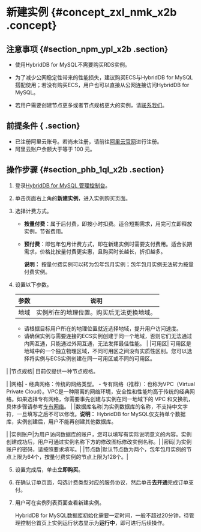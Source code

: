 # 新建实例 {#concept_zxl_nmk_x2b .concept}

## 注意事项 {#section_npm_ypl_x2b .section}

-   使用HybridDB for MySQL不需要购买RDS实例。

-   为了减少公网稳定性带来的性能损失，建议购买ECS与HybridDB for MySQL搭配使用；若没有购买ECS，用户也可以直接从公网连接访问HybridDB for MySQL。

-   若用户需要创建节点更多或者节点规格更大的实例，请[联系我们](https://workorder.console.aliyun.com/console.htm?spm=5176.doc26327.2.2.8cFbee#/ticket/add?productCode=petadata)。

## 前提条件 { .section}

-   已注册阿里云账号。若尚未注册，请前往[阿里云官网](http://www.aliyun.com/)进行注册。
-   阿里云账户余额大于等于 100 元。

## 操作步骤 {#section_phb_1ql_x2b .section}

1.  登录[HybridDB for MySQL 管理控制台](https://petadata.console.aliyun.com/)。
2.  单击页面右上角的**新建实例**，进入实例购买页面。
3.  选择计费方式。
    -   **按量付费**：属于后付费，即按小时扣费。适合短期需求，用完可立即释放实例，节省费用。
    -   **预付费**：即包年包月计费方式，即在新建实例时需要支付费用。适合长期需求，价格比按量付费更实惠，且购买时长越长，折扣越多。

        **说明：** 按量付费实例可以转为包年包月实例；包年包月实例无法转为按量付费实例。

4.  设置以下参数。

    |参数|说明|
    |--|--|
    |地域| 实例所在的地理位置。购买后无法更换地域。

     -   请根据目标用户所在的地理位置就近选择地域，提升用户访问速度。
    -   请确保实例与需要连接的ECS实例创建于同一个地域，否则它们无法通过内网互通，只能通过外网互通，无法发挥最佳性能。
 |
    |可用区| 可用区是地域中的一个独立物理区域，不同可用区之间没有实质性区别。您可以选择将实例与ECS实例创建在同一可用区或不同的可用区。

 |
    |节点规格| 目前仅提供一种节点规格。

 |
    |网络|     -   经典网络：传统的网络类型。
    -   专有网络（推荐）：也称为VPC（Virtual Private Cloud）。VPC是一种隔离的网络环境，安全性和性能均高于传统的经典网络。如果选择专有网络，你需要事先创建与实例在同一地域下的 VPC 和交换机，具体步骤请参考[专有网络](https://www.alibabacloud.com/help/zh/doc-detail/65398.html)。
 |
    |数据库名称|为实例数据库的名称，不支持中文字符，一旦填写之后不可以修改。**说明：** HybridDB for MySQL仅支持单个数据库，实例创建后，用户不能再创建其他数据库。

|
    |实例账户|为用户访问数据库的账户，您可以填写有实际说明意义的内容。实例创建成功后，用户可通过实例名称下方的修改图标修改实例名称。|
    |密码|为实例账户的密码，请按照要求填写。|
    |节点数|默认节点数为两个，包年包月实例的节点上限为64个，按量付费实例的节点上限为128个。|

5.  设置完成后，单击**立即购买**。
6.  在确认订单页面，勾选计费类型对应的服务协议，然后单击**去开通**完成订单支付。
7.  用户可在实例列表页面查看新建实例。

    HybridDB for MySQL数据库初始化需要一定时间，一般不超过20分钟，待管理控制台首页上实例运行状态显示为**运行中**，即可进行后续操作。


